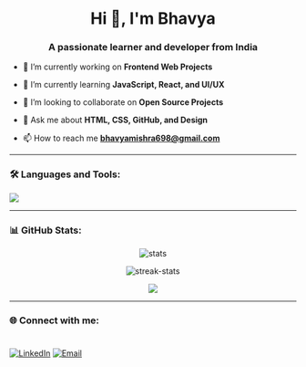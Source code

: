 
<h1 align="center">Hi 👋, I'm Bhavya</h1>
<h3 align="center">A passionate learner and developer from India</h3>

- 🔭 I’m currently working on **Frontend Web Projects**

- 🌱 I’m currently learning **JavaScript, React, and UI/UX**

- 👯 I’m looking to collaborate on **Open Source Projects**

- 💬 Ask me about **HTML, CSS, GitHub, and Design**

- 📫 How to reach me **bhavyamishra698@gmail.com**

---

### 🛠️ Languages and Tools:

<p align="left">
  <img src="https://skillicons.dev/icons?i=html,css,js,react,github,vscode" />
</p>

---

### 📊 GitHub Stats:

<p align="center">
  <img src="https://github-readme-stats.vercel.app/api?username=Bhavya1352&show_icons=true&theme=radical" alt="stats" />
</p>

<p align="center">
  <img src="https://github-readme-streak-stats.herokuapp.com/?user=Bhavya1352&theme=radical" alt="streak-stats" />
</p>

<p align="center">
  <img src="https://github-readme-stats.vercel.app/api/top-langs/?username=Bhavya1352&layout=compact&theme=radical" />
</p>

---

### 🌐 Connect with me:

<p align="left">
<!--   <a href="www.linkedin.com/in/bhavya-mishra-7a3b09324"><img align="center" src="https://cdn-icons-png.flaticon.com/512/174/174857.png" alt="linkedin" height="30" width="30" /></a>  -->
<!--   <a href="mailto:bhavyamishra698@gmail.com"><img align="center" src="https://cdn-icons-png.flaticon.com/512/732/732200.png" alt="email" height="30" width="30" /></a> -->

#

[![LinkedIn](https://img.shields.io/badge/LinkedIn-blue?style=for-the-badge&logo=linkedin)](www.linkedin.com/in/bhavya-mishra-7a3b09324)
[![Email](https://img.shields.io/badge/Email-D14836?style=for-the-badge&logo=gmail&logoColor=white)](mailto:bhavyamishra698@gmail.com)

  
</p>
